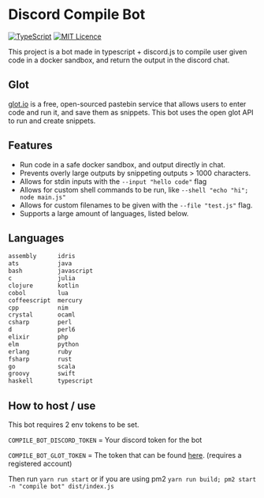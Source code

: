 # Discord Compile Bot

[![TypeScript](https://badges.frapsoft.com/typescript/love/typescript.svg?v=101)](https://github.com/ellerbrock/typescript-badges/)
[![MIT Licence](https://badges.frapsoft.com/os/mit/mit.svg?v=103)](https://opensource.org/licenses/mit-license.php)

This project is a bot made in typescript + discord.js to compile user given code in a docker sandbox, and return the output in the discord chat.

## Glot
[glot.io](https://www.glot.io/) is a free, open-sourced pastebin service that allows users to enter code and run it, and save them as snippets. This bot uses the open glot API to run and create snippets. 

## Features
* Run code in a safe docker sandbox, and output directly in chat.
* Prevents overly large outputs by snippeting outputs > 1000 characters.
* Allows for stdin inputs with the `--input "hello code"` flag
* Allows for custom shell commands to be run, like `--shell "echo "hi"; node main.js"`
* Allows for custom filenames to be given with the `--file "test.js"` flag.
* Supports a large amount of languages, listed below.

## Languages

```txt
assembly      idris
ats           java
bash          javascript
c             julia
clojure       kotlin
cobol         lua
coffeescript  mercury
cpp           nim
crystal       ocaml
csharp        perl
d             perl6
elixir        php
elm           python
erlang        ruby
fsharp        rust
go            scala
groovy        swift
haskell       typescript
```

## How to host / use
This bot requires 2 env tokens to be set.

`COMPILE_BOT_DISCORD_TOKEN` = Your discord token for the bot

`COMPILE_BOT_GLOT_TOKEN` = The token that can be found [here](https://glot.io/account/token). (requires a registered account)

Then run `yarn run start` or if you are using pm2 `yarn run build; pm2 start -n "compile bot" dist/index.js`
